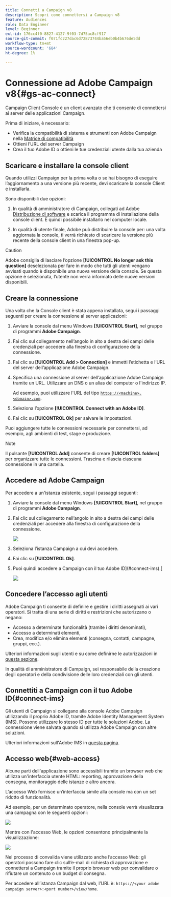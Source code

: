 ```yaml
---
title: Connetti a Campaign v8
description: Scopri come connettersi a Campaign v8
feature: Audiences
role: Data Engineer
level: Beginner
exl-id: 176cc4f0-8827-4127-9f03-7d75ac8cf917
source-git-commit: f071fc227dac6d72873744ba56eb0b4b676de5dd
workflow-type: tm+mt
source-wordcount: '684'
ht-degree: 1%

---
```


# Connessione ad Adobe Campaign v8{#gs-ac-connect}

Campaign Client Console è un client avanzato che ti consente di connettersi ai server delle applicazioni Campaign.

Prima di iniziare, è necessario:

* Verifica la compatibilità di sistema e strumenti con Adobe Campaign nella [Matrice di compatibilità](compatibility-matrix.md)
* Ottieni l’URL del server Campaign
* Crea il tuo Adobe ID o ottieni le tue credenziali utente dalla tua azienda

## Scaricare e installare la console client

Quando utilizzi Campaign per la prima volta o se hai bisogno di eseguire l’aggiornamento a una versione più recente, devi scaricare la console Client e installarla.

Sono disponibili due opzioni:

1. In qualità di amministratore di Campaign, collegati ad Adobe [Distribuzione di software](https://experience.adobe.com/#/downloads/content/software-distribution/it/campaign.html) e scarica il programma di installazione della console client. È quindi possibile installarlo nel computer locale.

1. In qualità di utente finale, Adobe può distribuire la console per: una volta aggiornata la console, ti verrà richiesto di scaricare la versione più recente della console client in una finestra pop-up.

>[!CAUTION]
>
>Adobe consiglia di lasciare l’opzione **[!UICONTROL No longer ask this question]** deselezionata per fare in modo che tutti gli utenti vengano avvisati quando è disponibile una nuova versione della console.  Se questa opzione è selezionata, l’utente non verrà informato delle nuove versioni disponibili.

## Creare la connessione

Una volta che la Console client è stata appena installata, segui i passaggi seguenti per creare la connessione al server applicazioni:

1. Avviare la console dal menu Windows **[!UICONTROL Start]**, nel gruppo di programmi **Adobe Campaign**.

1. Fai clic sul collegamento nell’angolo in alto a destra dei campi delle credenziali per accedere alla finestra di configurazione della connessione.

1. Fai clic su **[!UICONTROL Add > Connection]** e immetti l’etichetta e l’URL del server dell’applicazione Adobe Campaign.

1. Specifica una connessione al server dell’applicazione Adobe Campaign tramite un URL. Utilizzare un DNS o un alias del computer o l&#39;indirizzo IP.

   Ad esempio, puoi utilizzare l&#39;URL del tipo [`https://<machine>.<domain>.com`](https://myserver.adobe.com).

1. Seleziona l’opzione **[!UICONTROL Connect with an Adobe ID]**.

1. Fai clic su **[!UICONTROL Ok]** per salvare le impostazioni.

Puoi aggiungere tutte le connessioni necessarie per connettersi, ad esempio, agli ambienti di test, stage e produzione.

>[!NOTE]
>
>Il pulsante **[!UICONTROL Add]** consente di creare **[!UICONTROL folders]** per organizzare tutte le connessioni. Trascina e rilascia ciascuna connessione in una cartella.

## Accedere ad Adobe Campaign

Per accedere a un&#39;istanza esistente, segui i passaggi seguenti:

1. Avviare la console dal menu Windows **[!UICONTROL Start]**, nel gruppo di programmi **Adobe Campaign**.

1. Fai clic sul collegamento nell’angolo in alto a destra dei campi delle credenziali per accedere alla finestra di configurazione della connessione.

   ![](assets/connectToCampaign.png)

1. Seleziona l’istanza Campaign a cui devi accedere.

1. Fai clic su **[!UICONTROL Ok]**.

1. Puoi quindi accedere a Campaign con il tuo Adobe ID](#connect-ims).[

   ![](assets/adobeID.png)

## Concedere l’accesso agli utenti

Adobe Campaign ti consente di definire e gestire i diritti assegnati ai vari operatori. Si tratta di una serie di diritti e restrizioni che autorizzano o negano:

* Accesso a determinate funzionalità (tramite i diritti denominati),
* Accesso a determinati elementi,
* Crea, modifica e/o elimina elementi (consegna, contatti, campagne, gruppi, ecc.).

Ulteriori informazioni sugli utenti e su come definirne le autorizzazioni in [questa sezione](permissions.md).

In qualità di amministratore di Campaign, sei responsabile della creazione degli operatori e della condivisione delle loro credenziali con gli utenti.

## Connettiti a Campaign con il tuo Adobe ID{#connect-ims}

Gli utenti di Campaign si collegano alla console Adobe Campaign utilizzando il proprio Adobe ID, tramite Adobe Identity Management System (IMS). Possono utilizzare lo stesso ID per tutte le soluzioni Adobe. La connessione viene salvata quando si utilizza Adobe Campaign con altre soluzioni.

Ulteriori informazioni sull&#39;Adobe IMS in [questa pagina](https://helpx.adobe.com/enterprise/using/identity.html).

## Accesso web{#web-access}

Alcune parti dell&#39;applicazione sono accessibili tramite un browser web che utilizza un&#39;interfaccia utente HTML: reporting, approvazione della consegna, monitoraggio delle istanze e altro ancora.

L’accesso Web fornisce un’interfaccia simile alla console ma con un set ridotto di funzionalità.

Ad esempio, per un determinato operatore, nella console verrà visualizzata una campagna con le seguenti opzioni:

![](assets/campaign-from-console.png)

Mentre con l&#39;accesso Web, le opzioni consentono principalmente la visualizzazione:

![](assets/campaign-from-web.png)

Nel processo di convalida viene utilizzato anche l’accesso Web: gli operatori possono fare clic sull’e-mail di richiesta di approvazione e connettersi a Campaign tramite il proprio browser web per convalidare o rifiutare un contenuto o un budget di consegna.

Per accedere all’istanza Campaign dal web, l’URL è:  `https://<your adobe campaign server>:<port number>/view/home`.
